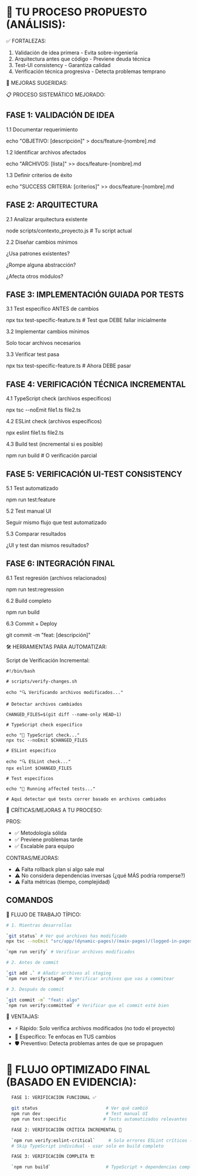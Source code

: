 # 🎯 TU PROCESO PROPUESTO (ANÁLISIS):

✅ FORTALEZAS:

1. Validación de idea primera - Evita sobre-ingeniería
2. Arquitectura antes que código - Previene deuda técnica
3. Test-UI consistency - Garantiza calidad
4. Verificación técnica progresiva - Detecta problemas temprano

🔧 MEJORAS SUGERIDAS:

📋 PROCESO SISTEMÁTICO MEJORADO:

## FASE 1: VALIDACIÓN DE IDEA

1.1 Documentar requerimiento

echo "OBJETIVO: [descripción]" > docs/feature-[nombre].md

1.2 Identificar archivos afectados

echo "ARCHIVOS: [lista]" >> docs/feature-[nombre].md

1.3 Definir criterios de éxito

echo "SUCCESS CRITERIA: [criterios]" >> docs/feature-[nombre].md

## FASE 2: ARQUITECTURA

2.1 Analizar arquitectura existente

node scripts/contexto_proyecto.js # Tu script actual

2.2 Diseñar cambios mínimos

¿Usa patrones existentes?

¿Rompe alguna abstracción?

¿Afecta otros módulos?

## FASE 3: IMPLEMENTACIÓN GUIADA POR TESTS

3.1 Test específico ANTES de cambios

npx tsx test-specific-feature.ts # Test que DEBE fallar inicialmente

3.2 Implementar cambios mínimos

Solo tocar archivos necesarios

3.3 Verificar test pasa

npx tsx test-specific-feature.ts # Ahora DEBE pasar

## FASE 4: VERIFICACIÓN TÉCNICA INCREMENTAL

4.1 TypeScript check (archivos específicos)

npx tsc --noEmit file1.ts file2.ts

4.2 ESLint check (archivos específicos)

npx eslint file1.ts file2.ts

4.3 Build test (incremental si es posible)

npm run build # O verificación parcial

## FASE 5: VERIFICACIÓN UI-TEST CONSISTENCY

5.1 Test automatizado

npm run test:feature

5.2 Test manual UI

Seguir mismo flujo que test automatizado

5.3 Comparar resultados

¿UI y test dan mismos resultados?

## FASE 6: INTEGRACIÓN FINAL

6.1 Test regresión (archivos relacionados)

npm run test:regression

6.2 Build completo

npm run build

6.3 Commit + Deploy

git commit -m "feat: [descripción]"

🛠️ HERRAMIENTAS PARA AUTOMATIZAR:

Script de Verificación Incremental:

```
#!/bin/bash

# scripts/verify-changes.sh

echo "🔍 Verificando archivos modificados..."

# Detectar archivos cambiados

CHANGED_FILES=$(git diff --name-only HEAD~1)

# TypeScript check específico

echo "📝 TypeScript check..."
npx tsc --noEmit $CHANGED_FILES

# ESLint específico

echo "🔍 ESLint check..."
npx eslint $CHANGED_FILES

# Test específicos

echo "🧪 Running affected tests..."

# Aquí detectar qué tests correr basado en archivos cambiados
```

🤔 CRÍTICAS/MEJORAS A TU PROCESO:

PROS:

- ✅ Metodología sólida
- ✅ Previene problemas tarde
- ✅ Escalable para equipo

CONTRAS/MEJORAS:

- ⚠️ Falta rollback plan si algo sale mal
- ⚠️ No considera dependencias inversas (¿qué MÁS podría romperse?)
- ⚠️ Falta métricas (tiempo, complejidad)

## COMANDOS

🌊 FLUJO DE TRABAJO TÍPICO:

```BASH
# 1. Mientras desarrollas

`git status` # Ver qué archivos has modificado
npx tsc --noEmit "src/app/(dynamic-pages)/(main-pages)/(logged-in-pages)/documents/actions.ts"

`npm run verify` # Verificar archivos modificados

# 2. Antes de commit

`git add .` # Añadir archivos al staging
`npm run verify:staged` # Verificar archivos que vas a commitear

# 3. Después de commit

`git commit -m` "feat: algo"
`npm run verify:committed` # Verificar que el commit esté bien
```

🎯 VENTAJAS:

- ⚡ Rápido: Solo verifica archivos modificados (no todo el proyecto)
- 🎯 Específico: Te enfocas en TUS cambios
- 🛡️ Preventivo: Detecta problemas antes de que se propaguen

# 🎯 FLUJO OPTIMIZADO FINAL (BASADO EN EVIDENCIA):

```bash
  FASE 1: VERIFICACIÓN FUNCIONAL ✅

  git status                          # Ver qué cambió
  npm run dev                         # Test manual UI
  npm run test:specific              # Tests automatizados relevantes

  FASE 2: VERIFICACIÓN CRÍTICA INCREMENTAL 🎯

  `npm run verify:eslint-critical`     # Solo errores ESLint críticos (NO prettier)
  # Skip TypeScript individual - usar solo en build completo

  FASE 3: VERIFICACIÓN COMPLETA 🏗️

  `npm run build`                     # TypeScript + dependencias completas
```
